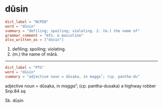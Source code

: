 # dūsin

``` toml
dict_label = "NCPED"
word = "dūsin"
summary = "defiling; spoiling; violating. 2. (m.) the name of"
grammar_comment = "mfn. & masculine"
also_written_as = ["dūsin"]
```

1. defiling; spoiling; violating.
2. (m.) the name of mārā.

--------------------

``` toml
dict_label = "PTS"
word = "dūsin"
summary = "adjective noun = dūsạka, in magga˚; (cp. pantha-du"
```

adjective noun = dūsạka, in *magga˚*; (cp. pantha\-dusaka) a highway robber Snp.84 sq

Sk. dūṣin

